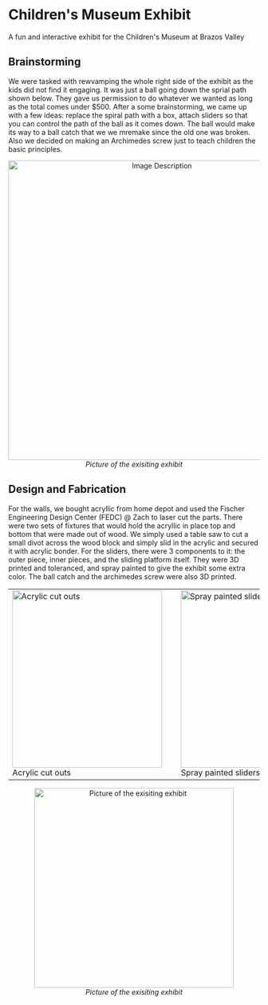 # Children's Museum Exhibit
A fun and interactive exhibit for the Children's Museum at Brazos Valley

## Brainstorming
We were tasked with rewvamping the whole right side of the exhibit as the kids did not find it engaging. It was just a ball going down the sprial path shown below.
They gave us permission to do whatever we wanted as long as the total comes under $500. After a some brainstorming, we came up with a few ideas: replace the spiral path
with a box, attach sliders so that you can control the path of the ball as it comes down. The ball would make its way to a ball catch that we we mremake since the old one 
was broken. Also we decided on making an Archimedes screw just to teach children the basic principles.

<p align="center">
  <img src="https://github.com/user-attachments/assets/bb12d427-65a1-44a3-9dc3-22f5eb439d94" alt="Image Description" width="600"/>
  <br/>
  <em>Picture of the exisiting exhibit</em>
</p>

## Design and Fabrication
For the walls, we bought acryllic from home depot and used the Fischer Engineering Design Center (FEDC) @ Zach to laser cut the parts. There were two sets of fixtures that would hold the
acryllic in place top and bottom that were made out of wood. We simply used a table saw to cut a small divot across the wood block and simply slid in the acrylic and secured it with acrylic bonder. For the sliders, there were 3 components to it: the outer piece, inner pieces, and the sliding platform itself. They were 3D printed and toleranced, and spray painted to give the exhibit some extra color. The ball catch and the archimedes screw were also 3D printed.
<table align="center">
  <tr>
    <td style="padding-right: 30px;">
      <img src="https://github.com/user-attachments/assets/b73725ef-51db-4617-809d-286943d47954" width="300" height="355" alt="Acrylic cut outs">
      <br>
      <span>Acrylic cut outs</span>
    </td>
    <td style="padding-right: 30px;">
      <img src="https://github.com/user-attachments/assets/27ac18cc-731c-4429-8e56-4496be7c5bb5" width="300" height="355" alt="Spray painted sliders">
      <br>
      <span>Spray painted sliders</span>
    </td>
    <td>
      <img src="https://github.com/user-attachments/assets/8e29b668-5bb4-423b-89fa-d117dcdf3c1a" width="300" height="355" alt="Working on the wooden fixutres">
      <br>
      <span>Working on the wooden fixutres</span>
    </td>
  </tr>
</table>

<p align="center">
  <img src="https://github.com/user-attachments/assets/3328ac22-dce5-4fbd-bec6-b11b1e5fffaa" alt="Picture of the exisiting exhibit" width="400" height "500"/>
  <br/>
  <em>Picture of the exisiting exhibit</em>
</p>
